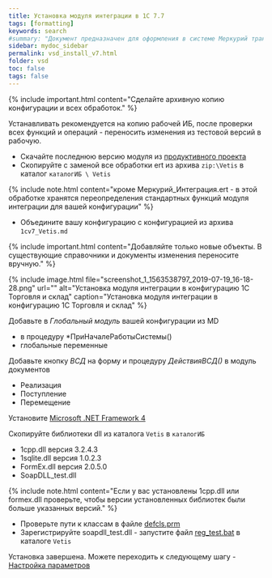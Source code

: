 ```yaml
---
title: Установка модуля интеграции в 1С 7.7
tags: [formatting]
keywords: search
#summary: "Документ предназначен для оформления в системе Меркурий транспортной партии."
sidebar: mydoc_sidebar
permalink: vsd_install_v7.html
folder: vsd
toc: false
tags: false
---
```


<style>
.result {
background-color: #000000;
border: 1px solid #dedede;
padding: 10px;
margin-top: 10px;
margin-bottom: 10px;
}
</style>

{% include important.html content="Сделайте архивную копию конфигурации и всех обработок." %}

Устанавливать рекомендуется на копию рабочей ИБ, после проверки всех функций и операций - переносить изменения из тестовой версий в рабочую.

* Скачайте последнюю версию модуля из [продуктивного проекта](https://redmine.kb99.pro/projects/vsd_1c_work/files)
* Скопируйте с заменой все обработки ert из архива `zip:\Vetis` в каталог `каталогИБ \ Vetis`

{% include note.html content="кроме Меркурий_Интеграция.ert - в этой обработке хранятся переопределения стандартных функций модуля интеграции для вашей конфигурации" %}

* Объедините вашу конфигурацию с конфигурацией из архива  `1cv7_Vetis.md`

{% include important.html content="Добавляйте только новые объекты. В существующие справочники и документы изменения переносите вручную." %}

{% include image.html file="screenshot_1_1563538797_2019-07-19_16-18-28.png" url="" alt="Установка модуля интеграции в конфигурацию 1С Торговля и склад" caption="Установка модуля интеграции в конфигурацию 1С Торговля и склад" %}

<span class="glyphicon glyphicon-download"></span> Добавьте в *Глобальный модуль* вашей конфигурации из MD
* в процедуру *ПриНачалеРаботыСистемы()
* глобальные переменные

<span class="glyphicon glyphicon-download"></span> Добавьте кнопку _ВСД_ на форму и процедуру _ДействияВСД()_ в модуль документов
* Реализация
* Поступление
* Перемещение

<span class="glyphicon glyphicon-download"></span> Установите [Microsoft .NET Framework 4](https://www.microsoft.com/ru-RU/download/details.aspx?id=17718)

<span class="glyphicon glyphicon-download"></span> Скопируйте библиотеки dll из  каталога `Vetis` в `каталогИБ`
* 1cpp.dll версия 3.2.4.3
* 1sqlite.dll версия 1.0.2.3
* FormEx.dll версия 2.0.5.0
* SoapDLL_test.dll 

{% include note.html content="Если у вас установлены 1cpp.dll или formex.dll проверьте, чтобы версии установленных библиотек были больше указанных версий." %}

* Проверьте пути к классам в файле [defcls.prm](https://github.com/phsin/vetrf/blob/master/defcls.prm)
* Зарегистрируйте soapdll_test.dll - запустите файл [reg_test.bat](https://github.com/phsin/vetrf/blob/master/Vetis/reg_test.bat) в каталоге `Vetis`

Установка завершена. Можете переходить к следующему шагу - [Настройка параметров](vsd_params_v7.html)
